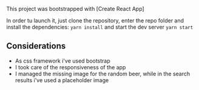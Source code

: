This project was bootstrapped with [Create React App]

In order tu launch it, just clone the repository, enter the repo folder and install the dependencies:
```yarn install```
and start the dev server
```yarn start```

## Considerations

- As css framework i've used bootstrap
- I took care of the responsiveness of the app
- I managed the missing image for the random beer, while in the search results i've used a placeholder image
